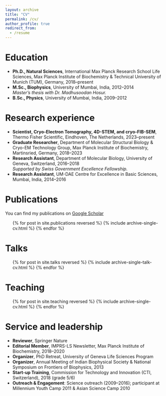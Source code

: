 ```yaml
---
layout: archive
title: "CV"
permalink: /cv/
author_profile: true
redirect_from:
  - /resume
---
```


<!--
{% include base_path %}
-->

Education
======
* **Ph.D., Natural Sciences**, International Max Planck Research School Life Sciences, Max Planck Institute of Biochemistry & Technical University of Munich (TUM), Germany, 2018–present
* **M.Sc., Biophysics**, University of Mumbai, India, 2012–2014  
  _Master’s thesis with Dr. Madhusoodan Hosur._
* **B.Sc., Physics**, University of Mumbai, India, 2009–2012

Research experience
======
* **Scientist, Cryo-Electron Tomography, 4D-STEM, and cryo-FIB-SEM**, Thermo Fisher Scientific, Eindhoven, The Netherlands, 2023–present
* **Graduate Researcher**, Department of Molecular Structural Biology & Cryo-EM Technology Group, Max Planck Institute of Biochemistry, Martinsried, Germany, 2018–2023  
* **Research Assistant**, Department of Molecular Biology, University of Geneva, Switzerland, 2016–2018  
  _Supported by Swiss Government Excellence Fellowship._
* **Research Assistant**, UM-DAE Centre for Excellence in Basic Sciences, Mumbai, India, 2014–2016

Publications
======
You can find my publications on [Google Scholar](https://scholar.google.com/citations?user=KYEJ7WkAAAAJ)

  <ul>{% for post in site.publications reversed %}
    {% include archive-single-cv.html %}
  {% endfor %}</ul>
  

Talks
======
  <ul>{% for post in site.talks reversed %}
    {% include archive-single-talk-cv.html  %}
  {% endfor %}</ul>


Teaching
======
  <ul>{% for post in site.teaching reversed %}
    {% include archive-single-cv.html %}
  {% endfor %}</ul>

  
Service and leadership
======
* **Reviewer**, Springer Nature
* **Editorial Member**, IMPRS-LS Newsletter, Max Planck Institute of Biochemistry, 2018–2020
* **Organizer**, PhD Retreat, University of Geneva Life Sciences Program
* **Organizer**, Annual Meeting of Indian Biophysical Society & National Symposium on Frontiers of Biophysics, 2013
* **Start-up Training**, Commission for Technology and Innovation (CTI, Switzerland), 2018 (grade 5/6)
* **Outreach & Engagement**: Science outreach (2009–2016); participant at Millennium Youth Camp 2011 & Asian Science Camp 2010

<!--
Skills
======
* **Electron Microscopy Methods Development**  
  * High-resolution TEM, tomography, and STEM via SerialEM & custom Python tools (SEPTA)  
  * Cryo-ET preprocessing and subtomogram averaging pipelines (TOMOMAN, STOPGAP)  
  * Cryo-FIB-SEM sample preparation; multishot tomography  
  * 4D‑STEM integration and single-particle analysis (Relion, CryoSPARC, cisTEM)
* **Computational Methods**  
  * MATLAB, Python, C++; HPC environments  
  * Subtomogram averaging (Dynamo, Warp/M, Relion 3/4/5)  
  * X-ray crystallography data processing; MD simulations (GROMACS, NAMD)  
  * SAXS data analysis
* **Biochemistry & Molecular Biology**  
  * Protein expression and purification (baculovirus, bacterial)  
  * Negative-stain EM; nucleosome reconstitution  
  * Electrophoretic mobility shift assays (radioactive & fluorescent)  
  * General molecular biology techniques
-->
